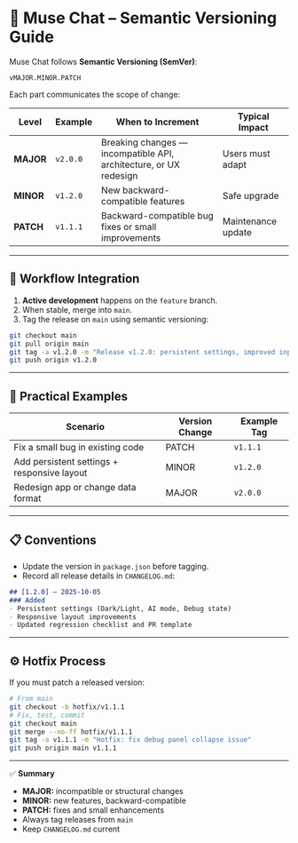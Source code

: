 # 🧩 Muse Chat – Semantic Versioning Guide

Muse Chat follows **Semantic Versioning (SemVer)**:  
```
vMAJOR.MINOR.PATCH
```

Each part communicates the scope of change:

| Level | Example | When to Increment | Typical Impact |
|--------|----------|------------------|----------------|
| **MAJOR** | `v2.0.0` | Breaking changes — incompatible API, architecture, or UX redesign | Users must adapt |
| **MINOR** | `v1.2.0` | New backward-compatible features | Safe upgrade |
| **PATCH** | `v1.1.1` | Backward-compatible bug fixes or small improvements | Maintenance update |

---

## 🚀 Workflow Integration

1. **Active development** happens on the `feature` branch.  
2. When stable, merge into `main`.  
3. Tag the release on `main` using semantic versioning:

```bash
git checkout main
git pull origin main
git tag -a v1.2.0 -m "Release v1.2.0: persistent settings, improved input"
git push origin v1.2.0
```

---

## 🧭 Practical Examples

| Scenario | Version Change | Example Tag |
|-----------|----------------|--------------|
| Fix a small bug in existing code | PATCH | `v1.1.1` |
| Add persistent settings + responsive layout | MINOR | `v1.2.0` |
| Redesign app or change data format | MAJOR | `v2.0.0` |

---

## 📋 Conventions

- Update the version in `package.json` before tagging.  
- Record all release details in `CHANGELOG.md`:

```markdown
## [1.2.0] – 2025-10-05
### Added
- Persistent settings (Dark/Light, AI mode, Debug state)
- Responsive layout improvements
- Updated regression checklist and PR template
```

---

## ⚙️ Hotfix Process

If you must patch a released version:

```bash
# From main
git checkout -b hotfix/v1.1.1
# Fix, test, commit
git checkout main
git merge --no-ff hotfix/v1.1.1
git tag -a v1.1.1 -m "Hotfix: fix debug panel collapse issue"
git push origin main v1.1.1
```

---

✅ **Summary**

- **MAJOR:** incompatible or structural changes  
- **MINOR:** new features, backward-compatible  
- **PATCH:** fixes and small enhancements  
- Always tag releases from `main`  
- Keep `CHANGELOG.md` current

